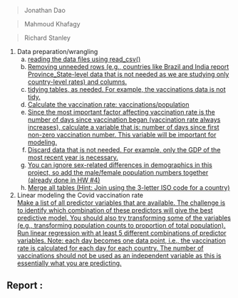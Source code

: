 
> Jonathan Dao

> Mahmoud Khafagy

> Richard Stanley

<ol type="1">
    <li>Data preparation/wrangling
        <ol type="a">
            <li>
                <a href="https://github.com/OkaiDao/CPSC375-Project/blob/61aec58a7f5bbd5fa49506d0ae84a62a432e8dcd/P1%20CPSC375.R#L5">
                    reading the data files using read_csv()
                </a>
            </li>
            <li>
                <a href="https://github.com/OkaiDao/CPSC375-Project/blob/61aec58a7f5bbd5fa49506d0ae84a62a432e8dcd/P1%20CPSC375.R#L10">
                    Removing unneeded rows (e.g., countries like Brazil and India report Province_State-level data that is not needed as we are studying only country-level rates) and columns.
                </a>
            </li>
            <li>
                <a href="url">
                    tidying tables, as needed. For example, the vaccinations data is not tidy.
                </a>
            </li>
            <li>
                <a href="url">
                    Calculate the vaccination rate: vaccinations/population
                </a>
            </li>
            <li>
                <a href="url">
                    Since the most important factor affecting vaccination rate is the number of days since vaccination began (vaccination rate always increases), calculate a variable that is: number of days since first non-zero vaccination number. This variable will be important for modeling.
                </a>
            </li>
            <li>
                <a href="url">
                    Discard data that is not needed. For example, only the GDP of the most recent year is necessary.
                </a>
            </li>
            <li>
                <a href="url">
                    You can ignore sex-related differences in demographics in this project, so add the male/female population numbers together (already done in HW #4)
                </a>
            </li>
            <li>
                <a href="url">
                    Merge all tables (Hint: Join using the 3-letter ISO code for a country)
                </a>
            </li>
        </ol>
    </li>
    <li> Linear modeling the Covid vaccination rate </li>
    <a href="url">
            Make a list of all predictor variables that are available. The challenge is to identify which combination of these predictors will give the best predictive model. You should also try transforming some of the variables (e.g., transforming population counts to proportion of total population). Run linear regression with at least 5 different combinations of predictor variables. 
            Note: each day becomes one data point, i.e., the vaccination rate is calculated for each day for each country. The number of vaccinations should not be used as an independent variable as this is essentially what you are predicting.
    </a>
</ol>

## Report :

